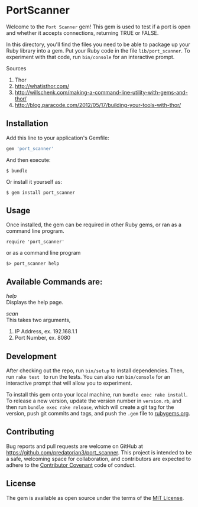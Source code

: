 # PortScanner

Welcome to the `Port Scanner` gem! This gem is used to test if a port is open and whether it accepts connections, returning TRUE or FALSE.

In this directory, you'll find the files you need to be able to package up your Ruby library into a gem. Put your Ruby code in the file `lib/port_scanner`. To experiment with that code, run `bin/console` for an interactive prompt.

Sources  
1. Thor
  1. http://whatisthor.com/
  2. http://willschenk.com/making-a-command-line-utility-with-gems-and-thor/
  3. http://blog.paracode.com/2012/05/17/building-your-tools-with-thor/


## Installation

Add this line to your application's Gemfile:

```ruby
gem 'port_scanner'
```

And then execute:

    $ bundle

Or install it yourself as:

    $ gem install port_scanner

## Usage

Once installed, the gem can be required in other Ruby gems, or ran as a command line program.

```
require 'port_scanner'
```

or as a command line program

```
$> port_scanner help
```

## Available Commands are:

*help*  
Displays the help page.   

*scan*  
This takes two arguments,  
1. IP Address, ex. 192.168.1.1  
2. Port Number, ex. 8080  

## Development

After checking out the repo, run `bin/setup` to install dependencies. Then, run `rake test ` to run the tests. You can also run `bin/console` for an interactive prompt that will allow you to experiment.

To install this gem onto your local machine, run `bundle exec rake install`. To release a new version, update the version number in `version.rb`, and then run `bundle exec rake release`, which will create a git tag for the version, push git commits and tags, and push the `.gem` file to [rubygems.org](https://rubygems.org).

## Contributing

Bug reports and pull requests are welcome on GitHub at https://github.com/predatorian3/port_scanner. This project is intended to be a safe, welcoming space for collaboration, and contributors are expected to adhere to the [Contributor Covenant](contributor-covenant.org) code of conduct.


## License

The gem is available as open source under the terms of the [MIT License](http://opensource.org/licenses/MIT).


